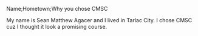 Name;Hometown;Why you chose CMSC

My name is Sean Matthew Agacer and I lived in Tarlac City.
I chose CMSC cuz I thought it look a promising course.